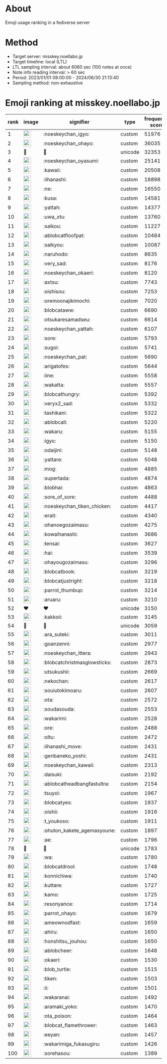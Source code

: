 # About
Emoji usage ranking in a fediverse server

# Method
- Target server: misskey.noellabo.jp
- Target timeline: local (LTL)
- LTL sampling interval: about 6060 sec (100 notes at once)
- Note info reading interval: > 60 sec
- Period: 2023/01/01 08:00:00 - 2024/06/30 21:13:40 
- Sampling method: non-exhaustive

# Emoji ranking at misskey.noellabo.jp

|rank|image|signifier|type|frequency score|
|----|----|----|----|----|
|1|<img height="24" src="https://misskey.noellabo.jp/emoji/noeskeychan_igyo.webp">|:noeskeychan_igyo:|custom|51976|
|2|<img height="24" src="https://misskey.noellabo.jp/emoji/noeskeychan_ohayo.webp">|:noeskeychan_ohayo:|custom|36035|
|3|🎉|🎉|unicode|32353|
|4|<img height="24" src="https://misskey.noellabo.jp/emoji/noeskeychan_oyasumi.webp">|:noeskeychan_oyasumi:|custom|25141|
|5|<img height="24" src="https://misskey.noellabo.jp/emoji/kawaii.webp">|:kawaii:|custom|20508|
|6|<img height="24" src="https://misskey.noellabo.jp/emoji/iihanashi.webp">|:iihanashi:|custom|18898|
|7|<img height="24" src="https://misskey.noellabo.jp/emoji/ne.webp">|:ne:|custom|16550|
|8|<img height="24" src="https://misskey.noellabo.jp/emoji/kusa.webp">|:kusa:|custom|14581|
|9|<img height="24" src="https://misskey.noellabo.jp/emoji/yattah.webp">|:yattah:|custom|14377|
|10|<img height="24" src="https://misskey.noellabo.jp/emoji/uwa_xtu.webp">|:uwa_xtu:|custom|13760|
|11|<img height="24" src="https://misskey.noellabo.jp/emoji/saikou.webp">|:saikou:|custom|11227|
|12|<img height="24" src="https://misskey.noellabo.jp/emoji/ablobcatfloofpat.webp">|:ablobcatfloofpat:|custom|10484|
|13|<img height="24" src="https://misskey.noellabo.jp/emoji/saikyou.webp">|:saikyou:|custom|10087|
|14|<img height="24" src="https://misskey.noellabo.jp/emoji/naruhodo.webp">|:naruhodo:|custom|8635|
|15|<img height="24" src="https://misskey.noellabo.jp/emoji/very_sad.webp">|:very_sad:|custom|8176|
|16|<img height="24" src="https://misskey.noellabo.jp/emoji/noeskeychan_okaeri.webp">|:noeskeychan_okaeri:|custom|8120|
|17|<img height="24" src="https://misskey.noellabo.jp/emoji/axtsu.webp">|:axtsu:|custom|7743|
|18|<img height="24" src="https://misskey.noellabo.jp/emoji/oishisou.webp">|:oishisou:|custom|7253|
|19|<img height="24" src="https://misskey.noellabo.jp/emoji/oremoonajikimochi.webp">|:oremoonajikimochi:|custom|7020|
|20|<img height="24" src="https://misskey.noellabo.jp/emoji/blobcataww.webp">|:blobcataww:|custom|6690|
|21|<img height="24" src="https://misskey.noellabo.jp/emoji/otsukaresamadseu.webp">|:otsukaresamadseu:|custom|6614|
|22|<img height="24" src="https://misskey.noellabo.jp/emoji/noeskeychan_yattah.webp">|:noeskeychan_yattah:|custom|6107|
|23|<img height="24" src="https://misskey.noellabo.jp/emoji/sore.webp">|:sore:|custom|5793|
|24|<img height="24" src="https://misskey.noellabo.jp/emoji/sugoi.webp">|:sugoi:|custom|5741|
|25|<img height="24" src="https://misskey.noellabo.jp/emoji/noeskeychan_pat.webp">|:noeskeychan_pat:|custom|5690|
|26|<img height="24" src="https://misskey.noellabo.jp/emoji/arigatofes.webp">|:arigatofes:|custom|5644|
|27|<img height="24" src="https://misskey.noellabo.jp/emoji/iine.webp">|:iine:|custom|5558|
|28|<img height="24" src="https://misskey.noellabo.jp/emoji/wakatta.webp">|:wakatta:|custom|5557|
|29|<img height="24" src="https://misskey.noellabo.jp/emoji/blobcathungry.webp">|:blobcathungry:|custom|5392|
|30|<img height="24" src="https://misskey.noellabo.jp/emoji/veryx2_sad.webp">|:veryx2_sad:|custom|5332|
|31|<img height="24" src="https://misskey.noellabo.jp/emoji/tashikani.webp">|:tashikani:|custom|5322|
|32|<img height="24" src="https://misskey.noellabo.jp/emoji/ablobcall.webp">|:ablobcall:|custom|5220|
|33|<img height="24" src="https://misskey.noellabo.jp/emoji/wakaru.webp">|:wakaru:|custom|5155|
|34|<img height="24" src="https://misskey.noellabo.jp/emoji/igyo.webp">|:igyo:|custom|5150|
|35|<img height="24" src="https://misskey.noellabo.jp/emoji/odaijini.webp">|:odaijini:|custom|5148|
|36|<img height="24" src="https://misskey.noellabo.jp/emoji/yattare.webp">|:yattare:|custom|5048|
|37|<img height="24" src="https://misskey.noellabo.jp/emoji/mog.webp">|:mog:|custom|4885|
|38|<img height="24" src="https://misskey.noellabo.jp/emoji/supertada.webp">|:supertada:|custom|4874|
|39|<img height="24" src="https://misskey.noellabo.jp/emoji/blobhai.webp">|:blobhai:|custom|4863|
|40|<img height="24" src="https://misskey.noellabo.jp/emoji/sore_of_sore.webp">|:sore_of_sore:|custom|4488|
|41|<img height="24" src="https://misskey.noellabo.jp/emoji/noeskeychan_tiken_chicken.webp">|:noeskeychan_tiken_chicken:|custom|4417|
|42|<img height="24" src="https://misskey.noellabo.jp/emoji/erait.webp">|:erait:|custom|4340|
|43|<img height="24" src="https://misskey.noellabo.jp/emoji/ohanoegozaimasu.webp">|:ohanoegozaimasu:|custom|4275|
|44|<img height="24" src="https://misskey.noellabo.jp/emoji/kowaihanashi.webp">|:kowaihanashi:|custom|3686|
|45|<img height="24" src="https://misskey.noellabo.jp/emoji/tensai.webp">|:tensai:|custom|3627|
|46|<img height="24" src="https://misskey.noellabo.jp/emoji/hai.webp">|:hai:|custom|3539|
|47|<img height="24" src="https://misskey.noellabo.jp/emoji/ohayougozaimasu.webp">|:ohayougozaimasu:|custom|3296|
|48|<img height="24" src="https://misskey.noellabo.jp/emoji/blobcatbook.webp">|:blobcatbook:|custom|3219|
|49|<img height="24" src="https://misskey.noellabo.jp/emoji/blobcatjustright.webp">|:blobcatjustright:|custom|3218|
|50|<img height="24" src="https://misskey.noellabo.jp/emoji/parrot_thumbup.webp">|:parrot_thumbup:|custom|3214|
|51|<img height="24" src="https://misskey.noellabo.jp/emoji/aruaru.webp">|:aruaru:|custom|3210|
|52|❤|❤|unicode|3150|
|53|<img height="24" src="https://misskey.noellabo.jp/emoji/kakkoii.webp">|:kakkoii:|custom|3145|
|54|🍗|🍗|unicode|3059|
|55|<img height="24" src="https://misskey.noellabo.jp/emoji/ara_suteki.webp">|:ara_suteki:|custom|3011|
|56|<img height="24" src="https://misskey.noellabo.jp/emoji/goanzenni.webp">|:goanzenni:|custom|2977|
|57|<img height="24" src="https://misskey.noellabo.jp/emoji/noeskeychan_ittera.webp">|:noeskeychan_ittera:|custom|2943|
|58|<img height="24" src="https://misskey.noellabo.jp/emoji/blobcatchristmasglowsticks.webp">|:blobcatchristmasglowsticks:|custom|2873|
|59|<img height="24" src="https://misskey.noellabo.jp/emoji/utsukushii.webp">|:utsukushii:|custom|2669|
|60|<img height="24" src="https://misskey.noellabo.jp/emoji/nekochan.webp">|:nekochan:|custom|2617|
|61|<img height="24" src="https://misskey.noellabo.jp/emoji/souiutokimoaru.webp">|:souiutokimoaru:|custom|2607|
|62|<img height="24" src="https://misskey.noellabo.jp/emoji/ota.webp">|:ota:|custom|2572|
|63|<img height="24" src="https://misskey.noellabo.jp/emoji/soudasouda.webp">|:soudasouda:|custom|2553|
|64|<img height="24" src="https://misskey.noellabo.jp/emoji/wakarimi.webp">|:wakarimi:|custom|2528|
|65|<img height="24" src="https://misskey.noellabo.jp/emoji/ore.webp">|:ore:|custom|2488|
|66|<img height="24" src="https://misskey.noellabo.jp/emoji/oltu.webp">|:oltu:|custom|2472|
|67|<img height="24" src="https://misskey.noellabo.jp/emoji/iihanashi_move.webp">|:iihanashi_move:|custom|2431|
|68|<img height="24" src="https://misskey.noellabo.jp/emoji/genbaneko_yoshi.webp">|:genbaneko_yoshi:|custom|2431|
|69|<img height="24" src="https://misskey.noellabo.jp/emoji/noeskeychan_kawaii.webp">|:noeskeychan_kawaii:|custom|2313|
|70|<img height="24" src="https://misskey.noellabo.jp/emoji/daisuki.webp">|:daisuki:|custom|2192|
|71|<img height="24" src="https://misskey.noellabo.jp/emoji/ablobcatheadbangfastultra.webp">|:ablobcatheadbangfastultra:|custom|2154|
|72|<img height="24" src="https://misskey.noellabo.jp/emoji/tsuyoi.webp">|:tsuyoi:|custom|1967|
|73|<img height="24" src="https://misskey.noellabo.jp/emoji/blobcatyes.webp">|:blobcatyes:|custom|1937|
|74|<img height="24" src="https://misskey.noellabo.jp/emoji/oishii.webp">|:oishii:|custom|1916|
|75|<img height="24" src="https://misskey.noellabo.jp/emoji/t_youkoso.webp">|:t_youkoso:|custom|1911|
|76|<img height="24" src="https://misskey.noellabo.jp/emoji/ohuton_kakete_agemasyoune.webp">|:ohuton_kakete_agemasyoune:|custom|1897|
|77|<img height="24" src="https://misskey.noellabo.jp/emoji/ae.webp">|:ae:|custom|1796|
|78|👀|👀|unicode|1783|
|79|<img height="24" src="https://misskey.noellabo.jp/emoji/wa.webp">|:wa:|custom|1780|
|80|<img height="24" src="https://misskey.noellabo.jp/emoji/blobcatdrool.webp">|:blobcatdrool:|custom|1748|
|81|<img height="24" src="https://misskey.noellabo.jp/emoji/konnichiwa.webp">|:konnichiwa:|custom|1740|
|82|<img height="24" src="https://misskey.noellabo.jp/emoji/kuttare.webp">|:kuttare:|custom|1727|
|83|<img height="24" src="https://misskey.noellabo.jp/emoji/kamo.webp">|:kamo:|custom|1725|
|84|<img height="24" src="https://misskey.noellabo.jp/emoji/resonyance.webp">|:resonyance:|custom|1714|
|85|<img height="24" src="https://misskey.noellabo.jp/emoji/parrot_ohayo.webp">|:parrot_ohayo:|custom|1679|
|86|<img height="24" src="https://misskey.noellabo.jp/emoji/ameownodfast.webp">|:ameownodfast:|custom|1659|
|87|<img height="24" src="https://misskey.noellabo.jp/emoji/ahiru.webp">|:ahiru:|custom|1650|
|88|<img height="24" src="https://misskey.noellabo.jp/emoji/honshitsu_jouhou.webp">|:honshitsu_jouhou:|custom|1650|
|89|<img height="24" src="https://misskey.noellabo.jp/emoji/ablobcheer.webp">|:ablobcheer:|custom|1648|
|90|<img height="24" src="https://misskey.noellabo.jp/emoji/okaeri.webp">|:okaeri:|custom|1530|
|91|<img height="24" src="https://misskey.noellabo.jp/emoji/blob_turtle.webp">|:blob_turtle:|custom|1515|
|92|<img height="24" src="https://misskey.noellabo.jp/emoji/tiken.webp">|:tiken:|custom|1503|
|93|<img height="24" src="https://misskey.noellabo.jp/emoji/ii.webp">|:ii:|custom|1501|
|94|<img height="24" src="https://misskey.noellabo.jp/emoji/wakaranai.webp">|:wakaranai:|custom|1492|
|95|<img height="24" src="https://misskey.noellabo.jp/emoji/aramaki_yoko.webp">|:aramaki_yoko:|custom|1470|
|96|<img height="24" src="https://misskey.noellabo.jp/emoji/ota_poison.webp">|:ota_poison:|custom|1464|
|97|<img height="24" src="https://misskey.noellabo.jp/emoji/blobcat_flamethrower.webp">|:blobcat_flamethrower:|custom|1463|
|98|<img height="24" src="https://misskey.noellabo.jp/emoji/eeyan.webp">|:eeyan:|custom|1457|
|99|<img height="24" src="https://misskey.noellabo.jp/emoji/wakarimiga_fukasugiru.webp">|:wakarimiga_fukasugiru:|custom|1426|
|100|<img height="24" src="https://misskey.noellabo.jp/emoji/sorehasou.webp">|:sorehasou:|custom|1389|
